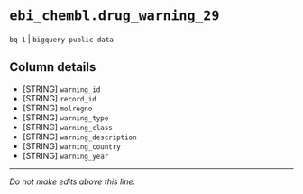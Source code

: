 # `ebi_chembl.drug_warning_29`
`bq-1` | `bigquery-public-data`

## Column details
* [STRING]    `warning_id`
* [STRING]    `record_id`
* [STRING]    `molregno`
* [STRING]    `warning_type`
* [STRING]    `warning_class`
* [STRING]    `warning_description`
* [STRING]    `warning_country`
* [STRING]    `warning_year`

-------------------------------------------------------------------------------
*Do not make edits above this line.*
